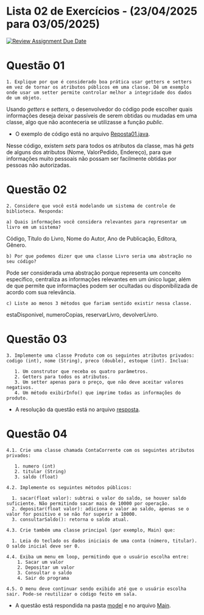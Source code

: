 # Lista 02 de Exercícios - (23/04/2025 para 03/05/2025)

[![Review Assignment Due Date](https://classroom.github.com/assets/deadline-readme-button-22041afd0340ce965d47ae6ef1cefeee28c7c493a6346c4f15d667ab976d596c.svg)](https://classroom.github.com/a/zaY_p4dR)

# Questão 01
    1. Explique por que é considerado boa prática usar getters e setters em vez de tornar os atributos públicos em uma classe. Dê um exemplo onde usar um setter permite controlar melhor a integridade dos dados de um objeto.

Usando _getters_ e _setters_, o desenvolvedor do código pode escolher quais informações deseja deixar passíveis de serem obtidas ou mudadas em uma classe, algo que não aconteceria se utilizasse a função _public_.

* O exemplo de código está no arquivo [Reposta01.java](./Resposta01.java).

Nesse código, existem _sets_ para todos os atributos da classe, mas há _gets_ de alguns dos atributos (Nome, ValorPedido, Endereço), para que informações muito pessoais não possam ser facilmente obtidas por pessoas não autorizadas.

# Questão 02
    2. Considere que você está modelando um sistema de controle de biblioteca. Responda:

    a) Quais informações você considera relevantes para representar um livro em um sistema?

Código, Título do Livro, Nome do Autor, Ano de Publicação, Editora, Gênero.

    b) Por que podemos dizer que uma classe Livro seria uma abstração no seu código?

Pode ser considerada uma abstração porque representa um conceito específico, centraliza as informações relevantes em um único lugar, além de que permite que informações podem ser ocultadas ou disponibilizada de acordo com sua relevância.

    c) Liste ao menos 3 métodos que fariam sentido existir nessa classe.

estaDisponivel, numeroCopias, reservarLivro, devolverLivro.

# Questão 03
    3. Implemente uma classe Produto com os seguintes atributos privados: codigo (int), nome (String), preco (double), estoque (int). Inclua:

       1. Um construtor que receba os quatro parâmetros.
       2. Getters para todos os atributos.
       3. Um setter apenas para o preço, que não deve aceitar valores negativos.
       4. Um método exibirInfo() que imprime todas as informações do produto.

* A resolução da questão está no arquivo [resposta](./Produto.java).

# Questão 04
    4.1. Crie uma classe chamada ContaCorrente com os seguintes atributos privados:
    
       1. numero (int)
       2. titular (String)
       3. saldo (float)

    4.2. Implemente os seguintes métodos públicos:

      1. sacar(float valor): subtrai o valor do saldo, se houver saldo suficiente. Não permitindo sacar mais de 10000 por operação.
      2. depositar(float valor): adiciona o valor ao saldo, apenas se o valor for positivo e se não for superir a 10000.
      3. consultarSaldo(): retorna o saldo atual.

    4.3. Crie também uma classe principal (por exemplo, Main) que:

      1. Leia do teclado os dados iniciais de uma conta (número, titular). O saldo inicial deve ser 0.

    4.4. Exiba um menu em loop, permitindo que o usuário escolha entre:
        1. Sacar um valor
        2. Depositar um valor
        3. Consultar o saldo
        4. Sair do programa

    4.5. O menu deve continuar sendo exibido até que o usuário escolha sair. Pode-se reutilizar o código feito em sala.

* A questão está respondida na pasta [model](./model/) e no arquivo [Main](./Main.java).
